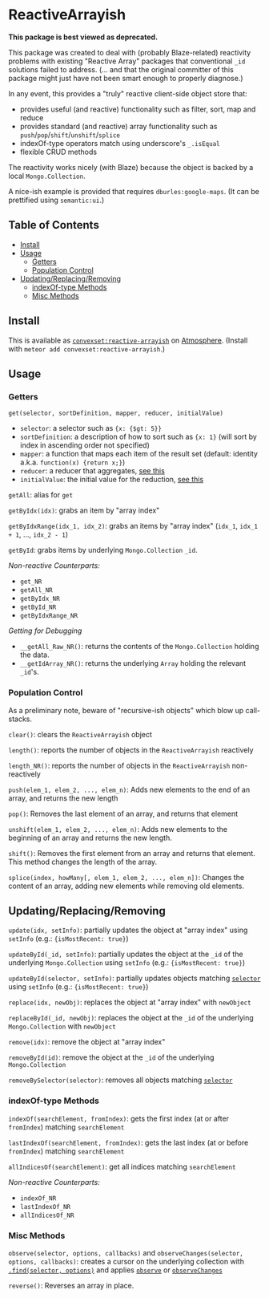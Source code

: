 # ReactiveArrayish

**This package is best viewed as deprecated.**

This package was created to deal with (probably Blaze-related) reactivity problems with existing "Reactive Array" packages that conventional `_id` solutions failed to address. (... and that the original committer of this package might just have not been smart enough to properly diagnose.)

In any event, this provides a "truly" reactive client-side object store that:
 - provides useful (and reactive) functionality such as filter, sort, map and reduce
 - provides standard (and reactive) array functionality such as `push`/`pop`/`shift`/`unshift`/`splice`
 - indexOf-type operators match using underscore's `_.isEqual`
 - flexible CRUD methods

The reactivity works nicely (with Blaze) because the object is backed by a local `Mongo.Collection`.

A nice-ish example is provided that requires `dburles:google-maps`. (It can be prettified using `semantic:ui`.)

## Table of Contents

<!-- START doctoc generated TOC please keep comment here to allow auto update -->
<!-- DON'T EDIT THIS SECTION, INSTEAD RE-RUN doctoc TO UPDATE -->


- [Install](#install)
- [Usage](#usage)
  - [Getters](#getters)
  - [Population Control](#population-control)
- [Updating/Replacing/Removing](#updatingreplacingremoving)
  - [indexOf-type Methods](#indexof-type-methods)
  - [Misc Methods](#misc-methods)

<!-- END doctoc generated TOC please keep comment here to allow auto update -->

## Install

This is available as [`convexset:reactive-arrayish`](https://atmospherejs.com/convexset/reactive-arrayish) on [Atmosphere](https://atmospherejs.com/). (Install with `meteor add convexset:reactive-arrayish`.)


## Usage

### Getters

`get(selector, sortDefinition, mapper, reducer, initialValue)`
 - `selector`: a selector such as `{x: {$gt: 5}}`
 - `sortDefinition`: a description of how to sort such as `{x: 1}` (will sort by index in ascending order not specified)
 - `mapper`: a function that maps each item of the result set (default: identity a.k.a. `function(x) {return x;}`)
 - `reducer`: a reducer that aggregates, [see this](https://developer.mozilla.org/en-US/docs/Web/JavaScript/Reference/Global_Objects/Array/Reduce)
 - `initialValue`: the initial value for the reduction, [see this](https://developer.mozilla.org/en-US/docs/Web/JavaScript/Reference/Global_Objects/Array/Reduce)

`getAll`: alias for `get`

`getByIdx(idx)`: grabs an item by "array index"

`getByIdxRange(idx_1, idx_2)`: grabs an items by "array index" (`idx_1`, `idx_1 + 1`, ..., `idx_2 - 1`)

`getById`: grabs items by underlying `Mongo.Collection` `_id`.

*Non-reactive Counterparts:*
 - `get_NR`
 - `getAll_NR`
 - `getByIdx_NR`
 - `getById_NR`
 - `getByIdxRange_NR`

*Getting for Debugging*
 - `__getAll_Raw_NR()`: returns the contents of the `Mongo.Collection` holding the data.
 - `__getIdArray_NR()`: returns the underlying `Array` holding the relevant `_id`'s.

### Population Control

As a preliminary note, beware of "recursive-ish objects" which blow up call-stacks. 

`clear()`: clears the `ReactiveArrayish` object

`length()`: reports the number of objects in the `ReactiveArrayish` reactively

`length_NR()`: reports the number of objects in the `ReactiveArrayish` non-reactively

`push(elem_1, elem_2, ..., elem_n)`: Adds new elements to the end of an array, and returns the new length

`pop()`: Removes the last element of an array, and returns that element

`unshift(elem_1, elem_2, ..., elem_n)`: Adds new elements to the beginning of an array and returns the new length.

`shift()`: Removes the first element from an array and returns that element. This method changes the length of the array.

`splice(index, howMany[, elem_1, elem_2, ..., elem_n])`: Changes the content of an array, adding new elements while removing old elements.

## Updating/Replacing/Removing

`update(idx, setInfo)`: partially updates the object at "array index" using `setInfo` (e.g.: `{isMostRecent: true}`)

`updateById(_id, setInfo)`: partially updates the object at the `_id` of the underlying `Mongo.Collection` using `setInfo` (e.g.: `{isMostRecent: true}`)

`updateById(selector, setInfo)`: partially updates objects matching [`selector`](http://docs.meteor.com/#/full/selectors) using `setInfo` (e.g.: `{isMostRecent: true}`)

`replace(idx, newObj)`: replaces the object at "array index" with `newObject`

`replaceById(_id, newObj)`: replaces the object at the `_id` of the underlying `Mongo.Collection` with `newObject`

`remove(idx)`: remove the object at "array index"

`removeById(id)`: remove the object at the `_id` of the underlying `Mongo.Collection`

`removeBySelector(selector)`: removes all objects matching [`selector`](http://docs.meteor.com/#/full/selectors)

### indexOf-type Methods

`indexOf(searchElement, fromIndex)`: gets the first index (at or after `fromIndex`) matching `searchElement`

`lastIndexOf(searchElement, fromIndex)`: gets the last index (at or before `fromIndex`) matching `searchElement`

`allIndicesOf(searchElement)`: get all indices matching `searchElement`

*Non-reactive Counterparts:*
 - `indexOf_NR`
 - `lastIndexOf_NR`
 - `allIndicesOf_NR`

### Misc Methods

`observe(selector, options, callbacks)` and `observeChanges(selector, options, callbacks)`: creates a cursor on the underlying collection with [`.find(selector, options)`](http://docs.meteor.com/#/full/find) and applies [`observe`](http://docs.meteor.com/#/full/observe) or [`observeChanges`](http://docs.meteor.com/#/full/observe_changes)

`reverse()`: Reverses an array in place.